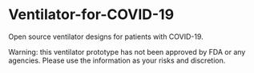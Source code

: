 # Ventilator-for-COVID-19
Open source ventilator designs for patients with COVID-19.

Warning: this ventilator prototype has not been approved by FDA or any agencies. Please use the information as your risks and discretion. 
